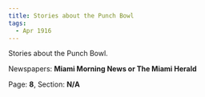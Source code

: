```yaml
---  
title: Stories about the Punch Bowl  
tags:  
  - Apr 1916  
---  
```

  
Stories about the Punch Bowl.  
  
Newspapers: **Miami Morning News or The Miami Herald**  
  
Page: **8**, Section: **N/A** 
